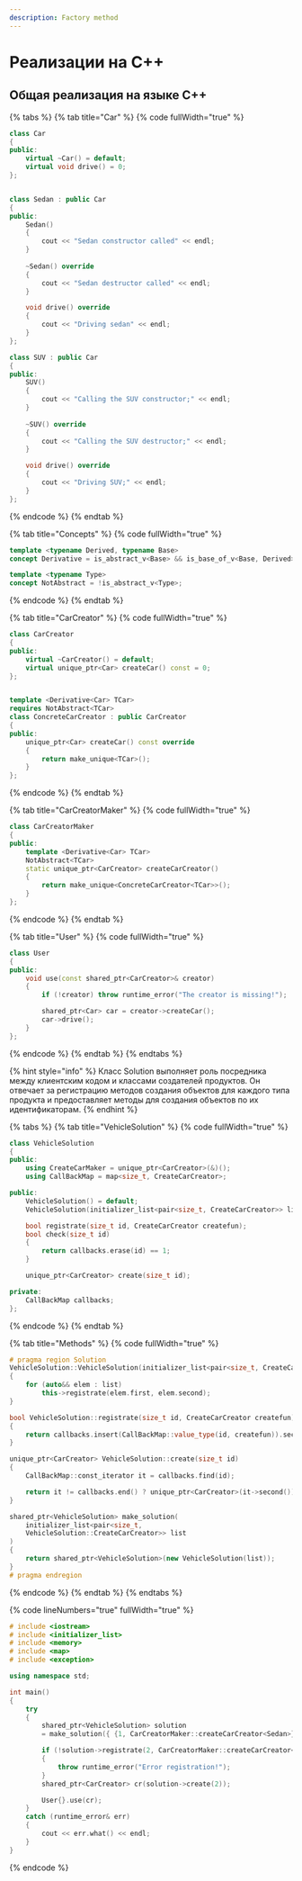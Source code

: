 ```yaml
---
description: Factory method
---
```


# Реализации на С++

## Общая реализация на языке С++

{% tabs %}
{% tab title="Car" %}
{% code fullWidth="true" %}
```cpp
class Car
{
public:
    virtual ~Car() = default;
    virtual void drive() = 0;
};


class Sedan : public Car
{
public:
    Sedan() 
    { 
        cout << "Sedan constructor called" << endl; 
    }
    
    ~Sedan() override 
    { 
        cout << "Sedan destructor called" << endl; 
    }

    void drive() override 
    { 
        cout << "Driving sedan" << endl; 
    }
};

class SUV : public Car 
{
public:
    SUV() 
    {
        cout << "Calling the SUV constructor;" << endl;
    }
    
    ~SUV() override 
    { 
        cout << "Calling the SUV destructor;" << endl; 
    }

    void drive() override 
    { 
        cout << "Driving SUV;" << endl; 
    }
};
```
{% endcode %}
{% endtab %}

{% tab title="Concepts" %}
{% code fullWidth="true" %}
```cpp
template <typename Derived, typename Base>
concept Derivative = is_abstract_v<Base> && is_base_of_v<Base, Derived>;

template <typename Type>
concept NotAbstract = !is_abstract_v<Type>;
```
{% endcode %}
{% endtab %}

{% tab title="CarCreator" %}
{% code fullWidth="true" %}
```cpp
class CarCreator
{
public:
    virtual ~CarCreator() = default;
    virtual unique_ptr<Car> createCar() const = 0;
};


template <Derivative<Car> TCar>
requires NotAbstract<TCar>
class ConcreteCarCreator : public CarCreator
{
public:
    unique_ptr<Car> createCar() const override 
    {
        return make_unique<TCar>();
    }
};
```
{% endcode %}
{% endtab %}

{% tab title="CarCreatorMaker" %}
{% code fullWidth="true" %}
```cpp
class CarCreatorMaker
{
public:
    template <Derivative<Car> TCar>
    NotAbstract<TCar>
    static unique_ptr<CarCreator> createCarCreator() 
    {
        return make_unique<ConcreteCarCreator<TCar>>();
    }
};
```
{% endcode %}
{% endtab %}

{% tab title="User" %}
{% code fullWidth="true" %}
```cpp
class User
{
public:
    void use(const shared_ptr<CarCreator>& creator)
    {
        if (!creator) throw runtime_error("The creator is missing!");

        shared_ptr<Car> car = creator->createCar();
        car->drive();
    }
};
```
{% endcode %}
{% endtab %}
{% endtabs %}

{% hint style="info" %}
Класс Solution выполняет роль посредника между клиентским кодом и классами создателей продуктов. Он отвечает за регистрацию методов создания объектов для каждого типа продукта и предоставляет методы для создания объектов по их идентификаторам.
{% endhint %}

{% tabs %}
{% tab title="VehicleSolution" %}
{% code fullWidth="true" %}
```cpp
class VehicleSolution
{
public:
    using CreateCarMaker = unique_ptr<CarCreator>(&)();
    using CallBackMap = map<size_t, CreateCarCreator>;

public:
    VehicleSolution() = default;
    VehicleSolution(initializer_list<pair<size_t, CreateCarCreator>> list);

    bool registrate(size_t id, CreateCarCreator createfun);
    bool check(size_t id) 
    { 
        return callbacks.erase(id) == 1; 
    }

    unique_ptr<CarCreator> create(size_t id);

private:
    CallBackMap callbacks;
};
```
{% endcode %}
{% endtab %}

{% tab title="Methods" %}
{% code fullWidth="true" %}
```cpp
# pragma region Solution
VehicleSolution::VehicleSolution(initializer_list<pair<size_t, CreateCarCreator>> list)
{
    for (auto&& elem : list)
        this->registrate(elem.first, elem.second);
}

bool VehicleSolution::registrate(size_t id, CreateCarCreator createfun)
{
    return callbacks.insert(CallBackMap::value_type(id, createfun)).second;
}

unique_ptr<CarCreator> VehicleSolution::create(size_t id)
{
    CallBackMap::const_iterator it = callbacks.find(id);

    return it != callbacks.end() ? unique_ptr<CarCreator>(it->second()) : nullptr;
}

shared_ptr<VehicleSolution> make_solution(
    initializer_list<pair<size_t, 
    VehicleSolution::CreateCarCreator>> list
)
{
    return shared_ptr<VehicleSolution>(new VehicleSolution(list));
}
# pragma endregion
```
{% endcode %}
{% endtab %}
{% endtabs %}

{% code lineNumbers="true" fullWidth="true" %}
```cpp
# include <iostream>
# include <initializer_list>
# include <memory>
# include <map>
# include <exception>

using namespace std;

int main()
{
    try
    {
        shared_ptr<VehicleSolution> solution
        = make_solution({ {1, CarCreatorMaker::createCarCreator<Sedan>} });

        if (!solution->registrate(2, CarCreatorMaker::createCarCreator<SUV>))
        {
            throw runtime_error("Error registration!");
        }
        shared_ptr<CarCreator> cr(solution->create(2));

        User{}.use(cr);
    }
    catch (runtime_error& err)
    {
        cout << err.what() << endl;
    }
}
```
{% endcode %}

